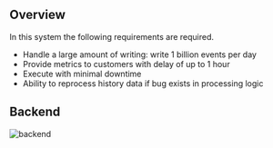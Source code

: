 ## Overview
In this system the following requirements are required.
* Handle a large amount of writing: write 1 billion events per day
* Provide metrics to customers with delay of up to 1 hour
* Execute with minimal downtime
* Ability to reprocess history data if bug exists in processing logic

## Backend
![backend](https://github.com/takanorihozumi/ForPayPayTest/blob/master/images/backend_thozumi.png "backend")

